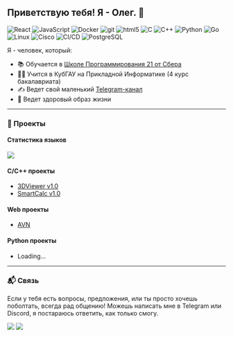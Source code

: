 ## Приветствую тебя! Я - Олег. 👋

<p>
  <img alt="React" src="https://img.shields.io/badge/-React-45b8d8?style=flat-square&logo=react&logoColor=white" />
  <img alt="JavaScript" src="https://img.shields.io/badge/-JavaScript-F7DF1E?style=flat-square&logo=javascript&logoColor=black" />
  <img alt="Docker" src="https://img.shields.io/badge/-Docker-46a2f1?style=flat-square&logo=docker&logoColor=white" />
  <img alt="git" src="https://img.shields.io/badge/-Git-F05032?style=flat-square&logo=git&logoColor=white" />
  <img alt="html5" src="https://img.shields.io/badge/-HTML5-E34F26?style=flat-square&logo=html5&logoColor=white" />
  <img alt="C" src="https://img.shields.io/badge/-C-A8B9CC?style=flat-square&logo=c&logoColor=white" />
  <img alt="C++" src="https://img.shields.io/badge/-C++-00599C?style=flat-square&logo=c%2B%2B&logoColor=white" />
  <img alt="Python" src="https://img.shields.io/badge/-Python-3776AB?style=flat-square&logo=python&logoColor=white" />
  <img alt="Go" src="https://img.shields.io/badge/-Go-00ADD8?style=flat-square&logo=go&logoColor=white" />
  <img alt="Linux" src="https://img.shields.io/badge/-Linux-FCC624?style=flat-square&logo=linux&logoColor=black" />
  <img alt="Cisco" src="https://img.shields.io/badge/-Cisco-1BA0D7?style=flat-square&logo=cisco&logoColor=white" />
  <img alt="CI/CD" src="https://img.shields.io/badge/-CI%2FCD-2088FF?style=flat-square&logo=gitlab&logoColor=white" />
  <img alt="PostgreSQL" src="https://img.shields.io/badge/-PostgreSQL-336791?style=flat-square&logo=postgresql&logoColor=white" />
</p>


Я - человек, который:

- 📚 Обучается в [Школе Программирования 21 от Сбера](https://21-school.ru/)
- 👨‍🎓 Учится в КубГАУ на Прикладной Информатике (4 курс бакалавриата)
- ✍️ Ведет свой маленький [Telegram-канал](https://t.me/kidneyha)
- 💪 Ведет здоровый образ жизни

---

### 🚀 Проекты

#### Статистика языков
![](https://github-profile-summary-cards.vercel.app/api/cards/repos-per-language?username=alicardi&theme=solarized_dark) 

#### C/C++ проекты
- [3DViewer v1.0](https://github.com/Alicardi/3DViewer_v1.0)
- [SmartCalc v1.0](https://github.com/Alicardi/SmartCalc_v1.0)

#### Web проекты
- [AVN](https://github.com/Alicardi/AVN)

#### Python проекты
- Loading...

---

<h3>📬 Связь</h3>
<p>Если у тебя есть вопросы, предложения, или ты просто хочешь поболтать, всегда рад общению!  
Можешь написать мне в Telegram или Discord, я постараюсь ответить, как только смогу.</p>
<p><a href="https://t.me/alicardi"><img src="https://img.shields.io/badge/Написать в Telegram-2CA5E0?style=flat&logo=telegram&logoColor=white"/></a>
<a href="https://discordapp.com/users/267805585049780225/"><img src="https://img.shields.io/badge/Написать в Discord-7289DA?style=flat&logo=discord&logoColor=white"/></a></p>

